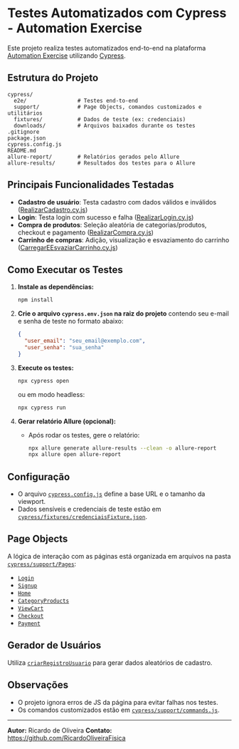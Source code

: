 # Testes Automatizados com Cypress - Automation Exercise

Este projeto realiza testes automatizados end-to-end na plataforma [Automation Exercise](https://www.automationexercise.com/) utilizando [Cypress](https://www.cypress.io/).

## Estrutura do Projeto

```
cypress/
  e2e/                # Testes end-to-end
  support/            # Page Objects, comandos customizados e utilitários
  fixtures/           # Dados de teste (ex: credenciais)
  downloads/          # Arquivos baixados durante os testes
.gitignore
package.json
cypress.config.js
README.md
allure-report/        # Relatórios gerados pelo Allure
allure-results/       # Resultados dos testes para o Allure
```

## Principais Funcionalidades Testadas

- **Cadastro de usuário**: Testa cadastro com dados válidos e inválidos ([RealizarCadastro.cy.js](cypress/e2e/RealizarCadastro.cy.js))
- **Login**: Testa login com sucesso e falha ([RealizarLogin.cy.js](cypress/e2e/RealizarLogin.cy.js))
- **Compra de produtos**: Seleção aleatória de categorias/produtos, checkout e pagamento ([RealizarCompra.cy.js](cypress/e2e/RealizarCompra.cy.js))
- **Carrinho de compras**: Adição, visualização e esvaziamento do carrinho ([CarregarEEsvaziarCarrinho.cy.js](cypress/e2e/CarregarEEsvaziarCarrinho.cy.js))

## Como Executar os Testes

1. **Instale as dependências:**
   ```sh
   npm install
   ```

2. **Crie o arquivo `cypress.env.json` na raiz do projeto** contendo seu e-mail e senha de teste no formato abaixo:
   ```json
   {
     "user_email": "seu_email@exemplo.com",
     "user_senha": "sua_senha"
   }
   ```

3. **Execute os testes:**
   ```sh
   npx cypress open
   ```
   ou em modo headless:
   ```sh
   npx cypress run
   ```

4. **Gerar relatório Allure (opcional):**
   - Após rodar os testes, gere o relatório:
     ```sh
     npx allure generate allure-results --clean -o allure-report
     npx allure open allure-report
     ```

## Configuração

- O arquivo [`cypress.config.js`](cypress.config.js) define a base URL e o tamanho da viewport.
- Dados sensíveis e credenciais de teste estão em [`cypress/fixtures/credenciaisFixture.json`](cypress/fixtures/credenciaisFixture.json).

## Page Objects

A lógica de interação com as páginas está organizada em arquivos na pasta [`cypress/support/Pages`](cypress/support/Pages):

- [`Login`](cypress/support/Pages/Login/index.js)
- [`Signup`](cypress/support/Pages/Signup/index.js)
- [`Home`](cypress/support/Pages/Home/index.js)
- [`CategoryProducts`](cypress/support/Pages/CategoryProducts/index.js)
- [`ViewCart`](cypress/support/Pages/ViewCart/index.js)
- [`Checkout`](cypress/support/Pages/Checkout/index.js)
- [`Payment`](cypress/support/Pages/Payment/index.js)

## Gerador de Usuários

Utiliza [`criarRegistroUsuario`](cypress/support/Factories/newUser.js) para gerar dados aleatórios de cadastro.

## Observações

- O projeto ignora erros de JS da página para evitar falhas nos testes.
- Os comandos customizados estão em [`cypress/support/commands.js`](cypress/support/commands.js).

---

**Autor:** Ricardo de Oliveira 
**Contato:** https://github.com/RicardoOliveiraFisica
